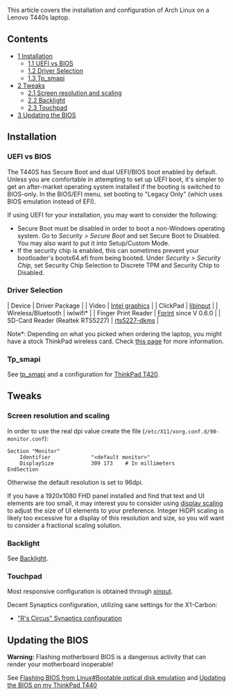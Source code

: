 This article covers the installation and configuration of Arch Linux on a Lenovo T440s laptop.

## Contents

*   [1 Installation](#Installation)
    *   [1.1 UEFI vs BIOS](#UEFI_vs_BIOS)
    *   [1.2 Driver Selection](#Driver_Selection)
    *   [1.3 Tp_smapi](#Tp_smapi)
*   [2 Tweaks](#Tweaks)
    *   [2.1 Screen resolution and scaling](#Screen_resolution_and_scaling)
    *   [2.2 Backlight](#Backlight)
    *   [2.3 Touchpad](#Touchpad)
*   [3 Updating the BIOS](#Updating_the_BIOS)

## Installation

### UEFI vs BIOS

The T440S has Secure Boot and dual UEFI/BIOS boot enabled by default. Unless you are comfortable in attempting to set up UEFI boot, it's simpler to get an after-market operating system installed if the booting is switched to BIOS-only. In the BIOS/EFI menu, set booting to "Legacy Only" (which uses BIOS emulation instead of EFI).

If using UEFI for your installation, you may want to consider the following:

*   Secure Boot must be disabled in order to boot a non-Windows operating system. Go to *Security > Secure Boot* and set Secure Boot to Disabled. You may also want to put it into Setup/Custom Mode.
*   If the security chip is enabled, this can sometimes prevent your bootloader's bootx64.efi from being booted. Under *Security > Security Chip*, set Security Chip Selection to Discrete TPM and Security Chip to Disabled.

### Driver Selection

| Device | Driver Package |
| Video | [Intel graphics](/index.php/Intel_graphics "Intel graphics") |
| ClickPad | [libinput](/index.php/Libinput "Libinput") |
| Wireless/Bluetooth | iwlwifi* |
| Finger Print Reader | [Fprint](/index.php/Fprint "Fprint") since V 0.6.0 |
| SD-Card Reader (Realtek RTS5227) | [rts5227-dkms](https://aur.archlinux.org/packages/rts5227-dkms/) |

Note*: Depending on what you picked when ordering the laptop, you might have a stock ThinkPad wireless card. Check [this page](http://www.thinkwiki.org/wiki/Drivers) for more information.

### Tp_smapi

See [tp_smapi](/index.php/Tp_smapi "Tp smapi") and a configuration for [ThinkPad T420](/index.php/Lenovo_ThinkPad_T420#Tp_smapi "Lenovo ThinkPad T420").

## Tweaks

### Screen resolution and scaling

In order to use the real dpi value create the file (`/etc/X11/xorg.conf.d/90-monitor.conf`):

```
Section "Monitor"
    Identifier             "<default monitor>"
    DisplaySize            309 173    # In millimeters
EndSection

```

Otherwise the default resolution is set to 96dpi.

If you have a 1920x1080 FHD panel installed and find that text and UI elements are too small, it may interest you to consider using [display scaling](/index.php/HiDPI "HiDPI") to adjust the size of UI elements to your preference. Integer HiDPI scaling is likely too excessive for a display of this resolution and size, so you will want to consider a fractional scaling solution.

### Backlight

See [Backlight](/index.php/Backlight "Backlight").

### Touchpad

Most responsive configuration is obtained through [xinput](/index.php/Xinput "Xinput").

Decent Synaptics configuration, utilizing sane settings for the X1-Carbon:

*   ["R's Circus" Synaptics configuration](http://rscircus.org/post/72978821261/t440s-clickpad-fix-which-feels-good)

## Updating the BIOS

**Warning:** Flashing motherboard BIOS is a dangerous activity that can render your motherboard inoperable!

See [Flashing BIOS from Linux#Bootable optical disk emulation](/index.php/Flashing_BIOS_from_Linux#Bootable_optical_disk_emulation "Flashing BIOS from Linux") and [Updating the BIOS on my ThinkPad T440](http://www.lenzg.net/archives/358-Updating-the-BIOS-on-my-ThinkPad-T440-without-Windows-or-a-DVD-Drive.html)